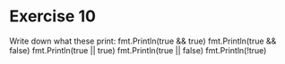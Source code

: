 # Exercise 10

Write down what these print:
fmt.Println(true && true)
fmt.Println(true && false)
fmt.Println(true || true)
fmt.Println(true || false)
fmt.Println(!true)
